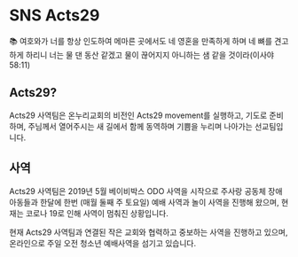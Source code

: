 # SNS Acts29

<aside>
📚 여호와가 너를 항상 인도하여 메마른 곳에서도 네 영혼을 만족하게 하며 네 뼈를 견고하게 하리니 너는 물 댄 동산 같겠고 물이 끊어지지 아니하는 샘 같을 것이라(이사야 58:11)

</aside>

## Acts29?

Acts29 사역팀은 온누리교회의 비전인 Acts29 movement를 실행하고, 기도로 준비하며, 주님께서 열어주시는 새 길에서 함께 동역하며 기쁨을 누리며 나아가는 선교팀입니다.

## 사역

Acts29 사역팀은 2019년 5월 베이비박스 ODO 사역을 시작으로 주사랑 공동체 장애 아동들과 한달에 한번 (매월 둘째 주 토요일) 예배 사역과 놀이 사역을 진행해 왔으며, 현재는 코로나 19로 인해 사역이 멈춰진 상황입니다.

현재 Acts29 사역팀과 연결된 작은 교회와 협력하고 중보하는 사역을 진행하고 있으며, 온라인으로 주일 오전 청소년 예배사역을 섬기고 있습니다.